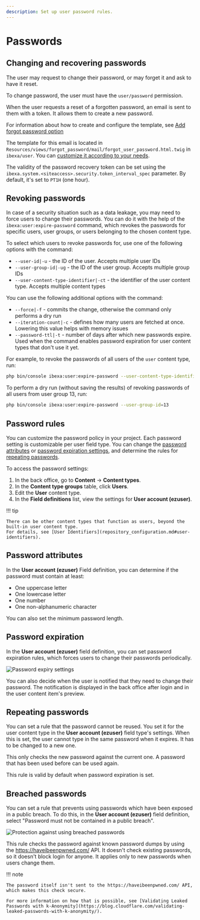 ```yaml
---
description: Set up user password rules.
---
```


# Passwords

## Changing and recovering passwords

The user may request to change their password, or may forget it and ask to have it reset.

To change password, the user must have the `user/password` permission.

When the user requests a reset of a forgotten password, an email is sent to them with a token.
It allows them to create a new password.

For information about how to create and configure the template, see [Add forgot password option](add_forgot_password_option.md)

The template for this email is located in `Resources/views/forgot_password/mail/forgot_user_password.html.twig` in `ibexa/user`.
You can [customize it according to your needs](add_login_form.md#customize-login-form).

The validity of the password recovery token can be set using the `ibexa.system.<siteaccess>.security.token_interval_spec` parameter.
By default, it's set to `PT1H` (one hour).

## Revoking passwords

In case of a security situation such as a data leakage, you may need to force users to change their passwords.
You can do it with the help of the `ibexa:user:expire-password` command, which revokes the passwords for specific users, user groups, or users belonging to the chosen content type.

To select which users to revoke passwords for, use one of the following options with the command:

- `--user-id|-u` - the ID of the user. Accepts multiple user IDs
- `--user-group-id|-ug` - the ID of the user group. Accepts multiple group IDs
- `--user-content-type-identifier|-ct` - the identifier of the user content type. Accepts multiple content types

You can use the following additional options with the command:

- `--force|-f` - commits the change, otherwise the command only performs a dry run
- `--iteration-count|-c` - defines how many users are fetched at once. Lowering this value helps with memory issues
- `--password-ttl|-t` - number of days after which new passwords expire. Used when the command enables password expiration for user content types that don't use it yet.

For example, to revoke the passwords of all users of the `user` content type, run:

``` bash
php bin/console ibexa:user:expire-password --user-content-type-identifier=user --force
```

To perform a dry run (without saving the results) of revoking passwords of all users from user group 13, run:

``` bash
php bin/console ibexa:user:expire-password --user-group-id=13
```

## Password rules

You can customize the password policy in your project.
Each password setting is customizable per user field type.
You can change the [password attributes](#password-attributes) or [password expiration settings](#password-expiration), and determine the rules for [repeating passwords](#repeating-passwords).

To access the password settings:

1. In the back office, go to **Content** -> **Content types**.
1. In the **Content type groups** table, click **Users**.
1. Edit the **User** content type.
1. In the **Field definitions** list, view the settings for **User account (ezuser)**.

!!! tip

    There can be other content types that function as users, beyond the built-in user content type.
    For details, see [User Identifiers](repository_configuration.md#user-identifiers).

## Password attributes

In the **User account (ezuser)** Field definition, you can determine if the password must contain at least:

- One uppercase letter
- One lowercase letter
- One number
- One non-alphanumeric character

You can also set the minimum password length.

## Password expiration

In the **User account (ezuser)** field definition, you can set password expiration rules, which forces users to change their passwords periodically.

![Password expiry settings](password_expiry.png)

You can also decide when the user is notified that they need to change their password.
The notification is displayed in the back office after login and in the user content item's preview.

## Repeating passwords

You can set a rule that the password cannot be reused.
You set it for the user content type in the **User account (ezuser)** field type's settings.
When this is set, the user cannot type in the same password when it expires.
It has to be changed to a new one.

This only checks the new password against the current one.
A password that has been used before can be used again.

This rule is valid by default when password expiration is set.

## Breached passwords

You can set a rule that prevents using passwords which have been exposed in a public breach.
To do this, in the **User account (ezuser)** field definition, select "Password must not be contained in a public breach".

![Protection against using breached passwords](password_breached.png)

This rule checks the password against known password dumps by using the https://haveibeenpwned.com/ API.
It doesn't check existing passwords, so it doesn't block login for anyone.
It applies only to new passwords when users change them.

!!! note

    The password itself isn't sent to the https://haveibeenpwned.com/ API, which makes this check secure.

    For more information on how that is possible, see [Validating Leaked Passwords with k-Anonymity](https://blog.cloudflare.com/validating-leaked-passwords-with-k-anonymity/).
